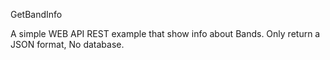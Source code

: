 GetBandInfo

A simple WEB API REST example that show info about Bands. Only return a JSON format, No database. 
